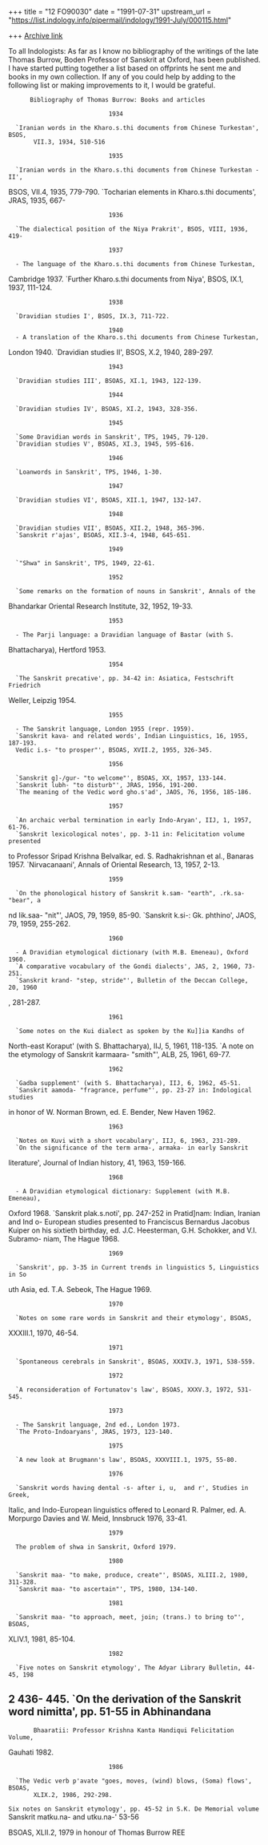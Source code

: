 +++
title = "12 FO90030"
date = "1991-07-31"
upstream_url = "https://list.indology.info/pipermail/indology/1991-July/000115.html"

+++
[Archive link](https://list.indology.info/pipermail/indology/1991-July/000115.html)


To all Indologists:
As far as I know no bibliography of the writings of the late Thomas Burrow,
Boden
Professor of Sanskrit at Oxford, has been published. I have started putting
together a list
based on offprints he sent me and books in my own collection. If any of you
could help
by adding to the following list or making improvements to it, I would be
grateful.

          Bibliography of Thomas Burrow: Books and articles

                                1934

      `Iranian words in the Kharo.s.thi documents from Chinese Turkestan', BSOS,
           VII.3, 1934, 510-516

                                1935

      `Iranian words in the Kharo.s.thi documents from Chinese Turkestan - II',
BSOS,
           VII.4, 1935, 779-790.
      `Tocharian elements in Kharo.s.thi documents', JRAS, 1935, 667-

                                1936

      `The dialectical position of the Niya Prakrit', BSOS, VIII, 1936, 419-

                                1937

      - The language of the Kharo.s.thi documents from Chinese Turkestan,
Cambridge
           1937.
      `Further Kharo.s.thi documents from Niya', BSOS, IX.1, 1937, 111-124.

                                1938

      `Dravidian studies I', BSOS, IX.3, 711-722.

                                1940
      - A translation of the Kharo.s.thi documents from Chinese Turkestan,
London
           1940.
      `Dravidian studies II', BSOS, X.2, 1940, 289-297.

                                1943

      `Dravidian studies III', BSOAS, XI.1, 1943, 122-139.

                                1944

      `Dravidian studies IV', BSOAS, XI.2, 1943, 328-356.

                                1945

      `Some Dravidian words in Sanskrit', TPS, 1945, 79-120.
      `Dravidian studies V', BSOAS, XI.3, 1945, 595-616.

                                1946

      `Loanwords in Sanskrit', TPS, 1946, 1-30.

                                1947

      `Dravidian studies VI', BSOAS, XII.1, 1947, 132-147.

                                1948

      `Dravidian studies VII', BSOAS, XII.2, 1948, 365-396.
      `Sanskrit r'ajas', BSOAS, XII.3-4, 1948, 645-651.

                                1949

      `"Shwa" in Sanskrit', TPS, 1949, 22-61.

                                1952

      `Some remarks on the formation of nouns in Sanskrit', Annals of the
Bhandarkar
           Oriental Research Institute, 32, 1952, 19-33.

                                1953

      - The Parji language: a Dravidian language of Bastar (with S.
Bhattacharya),
           Hertford 1953.

                                1954

      `The Sanskrit precative', pp. 34-42 in: Asiatica, Festschrift Friedrich
Weller, Leipzig
           1954.

                                1955

      - The Sanskrit language, London 1955 (repr. 1959).
      `Sanskrit kava- and related words', Indian Linguistics, 16, 1955, 187-193.
      Vedic i.s- "to prosper"', BSOAS, XVII.2, 1955, 326-345.

                                1956

      `Sanskrit g]-/gur- "to welcome"', BSOAS, XX, 1957, 133-144.
      `Sanskrit lubh- "to disturb"', JRAS, 1956, 191-200.
      `The meaning of the Vedic word gho.s'ad', JAOS, 76, 1956, 185-186.

                                1957

      `An archaic verbal termination in early Indo-Aryan', IIJ, 1, 1957, 61-76.
      `Sanskrit lexicological notes', pp. 3-11 in: Felicitation volume presented
 to
Professor
           Sripad Krishna Belvalkar, ed. S. Radhakrishnan et al., Banaras 1957.
      `Nirvacanaani', Annals of Oriental Research, 13, 1957, 2-13.

                                1959

      `On the phonological history of Sanskrit k.sam- "earth", .rk.sa- "bear", a
nd
lik.saa-
           "nit"', JAOS, 79, 1959, 85-90.
      `Sanskrit k.si-: Gk. phthino', JAOS, 79, 1959, 255-262.

                                1960

      - A Dravidian etymological dictionary (with M.B. Emeneau), Oxford 1960.
      `A comparative vocabulary of the Gondi dialects', JAS, 2, 1960, 73-251.
      `Sanskrit krand- "step, stride"', Bulletin of the Deccan College, 20, 1960
,
281-287.

                                1961

      `Some notes on the Kui dialect as spoken by the Ku]]ia Kandhs of
North-east
           Koraput' (with S. Bhattacharya), IIJ, 5, 1961, 118-135.
      `A note on the etymology of Sanskrit karmaara- "smith"', ALB, 25, 1961,
69-77.

                                1962

      `Gadba supplement' (with S. Bhattacharya), IIJ, 6, 1962, 45-51.
      `Sanskrit aamoda- "fragrance, perfume"', pp. 23-27 in: Indological studies
in honor
           of W. Norman Brown, ed. E. Bender, New Haven 1962.

                                1963

      `Notes on Kuvi with a short vocabulary', IIJ, 6, 1963, 231-289.
      `On the significance of the term arma-, armaka- in early Sanskrit
literature',
           Journal of Indian history, 41, 1963, 159-166.

                                1968

      - A Dravidian etymological dictionary: Supplement (with M.B. Emeneau),
Oxford
           1968.
      `Sanskrit plak.s.noti', pp. 247-252 in Pratid]nam: Indian, Iranian and Ind
o-
           European studies presented to Franciscus Bernardus Jacobus Kuiper on
his
           sixtieth birthday, ed. J.C. Heesterman, G.H. Schokker, and V.I.
Subramo-
           niam, The Hague 1968.

                                1969

      `Sanskrit', pp. 3-35 in Current trends in linguistics 5, Linguistics in So
uth
Asia, ed.
           T.A. Sebeok, The Hague 1969.

                                1970

      `Notes on some rare words in Sanskrit and their etymology', BSOAS,
XXXIII.1,
           1970, 46-54.

                                1971

      `Spontaneous cerebrals in Sanskrit', BSOAS, XXXIV.3, 1971, 538-559.

                                1972

      `A reconsideration of Fortunatov's law', BSOAS, XXXV.3, 1972, 531-545.

                                1973

      - The Sanskrit language, 2nd ed., London 1973.
      `The Proto-Indoaryans', JRAS, 1973, 123-140.

                                1975

      `A new look at Brugmann's law', BSOAS, XXXVIII.1, 1975, 55-80.

                                1976

      `Sanskrit words having dental -s- after i, u,  and r', Studies in Greek,
Italic, and
           Indo-European linguistics offered to Leonard R. Palmer, ed. A.
Morpurgo
           Davies and W. Meid, Innsbruck 1976, 33-41.

                                1979

      The problem of shwa in Sanskrit, Oxford 1979.

                                1980

      `Sanskrit maa- "to make, produce, create"', BSOAS, XLIII.2, 1980, 311-328.
      `Sanskrit maa- "to ascertain"', TPS, 1980, 134-140.

                                1981

      `Sanskrit maa- "to approach, meet, join; (trans.) to bring to"', BSOAS,
XLIV.1,
           1981, 85-104.

                                1982

      `Five notes on Sanskrit etymology', The Adyar Library Bulletin, 44-45, 198
2
436-
           445.
      `On the derivation of the Sanskrit word nimitta', pp. 51-55 in Abhinandana
-
           Bhaaratii: Professor Krishna Kanta Handiqui Felicitation Volume,
Gauhati
           1982.

                                1986

      `The Vedic verb p'avate "goes, moves, (wind) blows, (Soma) flows', BSOAS,
           XLIX.2, 1986, 292-298.

`Six notes on Sanskrit etymology', pp. 45-52 in S.K. De Memorial volume
`Sanskrit matku.na- and utku.na-' 53-56

BSOAS, XLII.2, 1979 in honour of Thomas Burrow
REE




